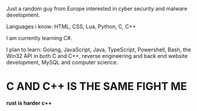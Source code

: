 Just a random guy from Europe interested in cyber security and malware development.

Languages i know: HTML, CSS, Lua, Python, C, C++

I am currently learning C#.

I plan to learn: Golang, JavaScript, Java, TypeScript, Powershell, Bash, the Win32 API in both C and C++, reverse engineering and back end website development, MySQL and computer science.

# C AND C++ IS THE SAME FIGHT ME
**rust is harder c++**
